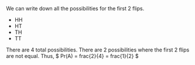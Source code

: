 We can write down all the possibilities for the first 2 flips.
<ul>
<li> HH
<li> HT
<li> TH
<li> TT
</ul>
There are 4 total possibilities. There are 2 possibilities where the first 2 flips are not equal. 
Thus, $ Pr(A) = frac{2}{4} = frac{1}{2} $
